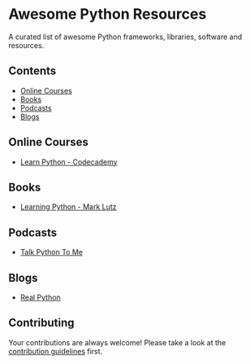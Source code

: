 # Awesome Python Resources

A curated list of awesome Python frameworks, libraries, software and resources.

## Contents
- [Online Courses](#online-courses)
- [Books](#books)
- [Podcasts](#podcasts)
- [Blogs](#blogs)

## Online Courses
- [Learn Python - Codecademy](https://www.codecademy.com/learn/learn-python-3)

## Books
- [Learning Python - Mark Lutz](https://www.amazon.com/Learning-Python-5th-Mark-Lutz/dp/1449355730)

## Podcasts
- [Talk Python To Me](https://talkpython.fm/)

## Blogs
- [Real Python](https://realpython.com/)

## Contributing
Your contributions are always welcome! Please take a look at the [contribution guidelines](CONTRIBUTING.md) first.
